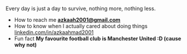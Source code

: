 Every day is just a day to survive, nothing more, nothing less.

- How to reach me **azkaah2001@gmail.com**
- How to know when I actually cared about doing things [linkedin.com/in/azkaahmad2001](linkedin.com/in/azkaahmad2001)
- Fun fact **My favourite football club is Manchester United :D (cause why not)**
